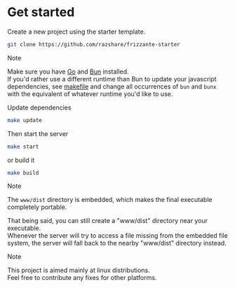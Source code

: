 # Get started

Create a new project using the starter template.

```bash
git clone https://github.com/razshare/frizzante-starter
```

> [!NOTE]
> Make sure you have [Go](https://go.dev/doc/install) and [Bun](https://bun.sh) installed.\
> If you'd rather use a different runtime than Bun to update your javascript dependencies, 
> see [makefile](https://github.com/razshare/frizzante-starter) and change all occurrences of 
> `bun` and `bunx` with the equivalent of whatever runtime you'd like to use.

Update dependencies

```bash
make update
```

Then start the server

```bash
make start
```

or build it

```bash
make build
```

> [!NOTE]
> The `www/dist` directory is embedded, which makes the final executable completely portable.
> 
> That being said, you can still create a "www/dist" directory near your executable.\
> Whenever the server will try to access a file missing from the embedded file system, the server will fall 
> back to the nearby "www/dist" directory instead.

> [!NOTE]
> This project is aimed mainly at linux distributions.\
> Feel free to contribute any fixes for other platforms.